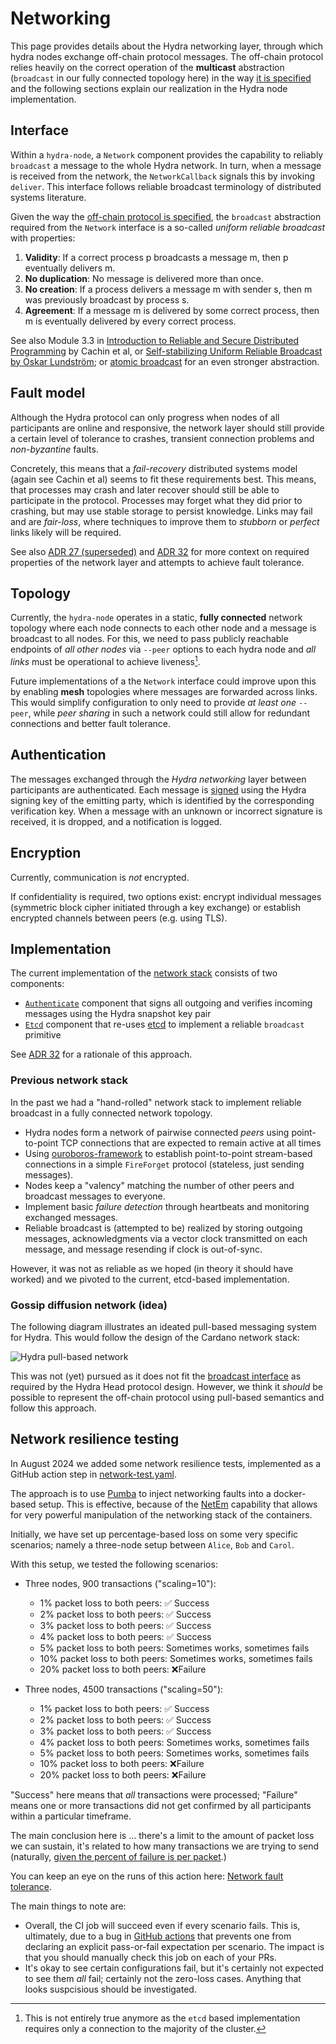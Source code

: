 # Networking

This page provides details about the Hydra networking layer, through which hydra nodes exchange off-chain protocol messages. The off-chain protocol relies heavily on the correct operation of the **multicast** abstraction (`broadcast` in our fully connected topology here) in the way [it is specified](../specification) and the following sections explain our realization in the Hydra node implementation.

## Interface

Within a `hydra-node`, a `Network` component provides the capability to reliably `broadcast` a message to the whole Hydra network. In turn, when a message is received from the network, the `NetworkCallback` signals this by invoking `deliver`. This interface follows reliable broadcast terminology of distributed systems literature.

Given the way the [off-chain protocol is specified](../specification), the `broadcast` abstraction required from the `Network` interface is a so-called _uniform reliable broadcast_ with properties:

1. **Validity**: If a correct process p broadcasts a message m, then p eventually delivers m.
2. **No duplication**: No message is delivered more than once.
3. **No creation**: If a process delivers a message m with sender s, then m was previously broadcast by process s.
4. **Agreement**: If a message m is delivered by some correct process, then m is eventually delivered by every correct process.

See also Module 3.3 in [Introduction to Reliable and Secure Distributed Programming](https://www.distributedprogramming.net) by Cachin et al, or [Self-stabilizing Uniform Reliable Broadcast by Oskar Lundström](https://arxiv.org/abs/2001.03244); or [atomic broadcast](https://en.m.wikipedia.org/wiki/Atomic_broadcast) for an even stronger abstraction.

## Fault model

Although the Hydra protocol can only progress when nodes of all participants are online and responsive, the network layer should still provide a certain level of tolerance to crashes, transient connection problems and *non-byzantine* faults.

Concretely, this means that a _fail-recovery_ distributed systems model (again see Cachin et al) seems to fit these requirements best. This means, that processes may crash and later recover should still be able to participate in the protocol. Processes may forget what they did prior to crashing, but may use stable storage to persist knowledge. Links may fail and are _fair-loss_, where techniques to improve them to _stubborn_ or _perfect_ links likely will be required.

See also [ADR 27 (superseded)](/adr/27) and [ADR 32](/adr/32) for more context on required properties of the network layer and attempts to achieve fault tolerance.

## Topology

Currently, the `hydra-node` operates in a static, **fully connected** network topology where each node connects to each other node and a message is broadcast to all nodes. For this, we need to pass publicly reachable endpoints of *all other nodes* via `--peer` options to each hydra node and *all links* must be operational to achieve liveness[^1].

[^1]: This is not entirely true anymore as the `etcd` based implementation requires only a connection to the majority of the cluster.

Future implementations of a the `Network` interface could improve upon this by enabling **mesh** topologies where messages are forwarded across links. This would simplify configuration to only need to provide *at least one* `--peer`, while *peer sharing* in such a network could still allow for redundant connections and better fault tolerance.

## Authentication

The messages exchanged through the _Hydra networking_ layer between participants are authenticated. Each message is [signed](https://github.com/cardano-scaling/hydra/issues/727) using the Hydra signing key of the emitting party, which is identified by the corresponding verification key. When a message with an unknown or incorrect signature is received, it is dropped, and a notification is logged.

## Encryption

Currently, communication is _not_ encrypted.

If confidentiality is required, two options exist: encrypt individual messages (symmetric block cipher initiated through a key exchange) or establish encrypted channels between peers (e.g. using TLS).

## Implementation

The current implementation of the [network stack](pathname:///haddock/hydra-node/Hydra-Node-Network.html) consists of two components:

- [`Authenticate`](pathname:///haddock/hydra-node/Hydra-Network-Authenticate.html) component that signs all outgoing and verifies incoming messages using the Hydra snapshot key pair
- [`Etcd`](pathname:///haddock/hydra-node/Hydra-Network-Etcd.html) component that re-uses [etcd](https://etcd.io/) to implement a reliable `broadcast` primitive

See [ADR 32](/adr/32) for a rationale of this approach.

### Previous network stack

In the past we had a "hand-rolled" network stack to implement reliable broadcast in a fully connected network topology. 

- Hydra nodes form a network of pairwise connected *peers* using point-to-point TCP connections that are expected to remain active at all times
- Using [ouroboros-framework](https://github.com/input-output-hk/ouroboros-network/) to establish point-to-point stream-based connections in a simple `FireForget` protocol (stateless, just sending messages).
- Nodes keep a "valency" matching the number of other peers and broadcast messages to everyone.
- Implement basic _failure detection_ through heartbeats and monitoring exchanged messages.
- Reliable broadcast is (attempted to be) realized by storing outgoing messages, acknowledgments via a vector clock transmitted on each message, and message resending if clock is out-of-sync.

However, it was not as reliable as we hoped (in theory it should have worked) and we pivoted to the current, etcd-based implementation.

### Gossip diffusion network (idea)

The following diagram illustrates an ideated pull-based messaging system for Hydra. This would follow the design of the Cardano network stack:

![Hydra pull-based network](./hydra-pull-based-network.jpg)

This was not (yet) pursued as it does not fit the [broadcast interface](#interface) as required by the Hydra Head protocol design. However, we think it _should_ be possible to represent the off-chain protocol using pull-based semantics and follow this approach.

## Network resilience testing

In August 2024 we added some network resilience tests, implemented as a GitHub
action step in [network-test.yaml](https://github.com/cardano-scaling/hydra/blob/master/.github/workflows/network-test.yaml).

The approach is to use [Pumba](https://github.com/alexei-led/pumba) to inject
networking faults into a docker-based setup. This is effective, because of the
[NetEm](https://srtlab.github.io/srt-cookbook/how-to-articles/using-netem-to-emulate-networks.html)
capability that allows for very powerful manipulation of the networking stack
of the containers.

Initially, we have set up percentage-based loss on some very specific
scenarios; namely a three-node setup between `Alice`, `Bob` and `Carol`.

With this setup, we tested the following scenarios:

- Three nodes, 900 transactions ("scaling=10"):
  - 1% packet loss to both peers: ✅ Success
  - 2% packet loss to both peers: ✅ Success
  - 3% packet loss to both peers: ✅ Success
  - 4% packet loss to both peers: ✅ Success
  - 5% packet loss to both peers: Sometimes works, sometimes fails
  - 10% packet loss to both peers: Sometimes works, sometimes fails
  - 20% packet loss to both peers: ❌Failure

- Three nodes, 4500 transactions ("scaling=50"):
  - 1% packet loss to both peers: ✅ Success
  - 2% packet loss to both peers: ✅ Success
  - 3% packet loss to both peers: ✅ Success
  - 4% packet loss to both peers: Sometimes works, sometimes fails
  - 5% packet loss to both peers: Sometimes works, sometimes fails
  - 10% packet loss to both peers: ❌Failure
  - 20% packet loss to both peers: ❌Failure

"Success" here means that _all_ transactions were processed; "Failure" means
one or more transactions did not get confirmed by all participants within a
particular timeframe.

The main conclusion here is ... there's a limit to the amount of packet loss
we can sustain, it's related to how many transactions we are trying to send
(naturally, [given the percent of failure is per
 packet](http://www.voiptroubleshooter.com/indepth/burstloss.html).)

You can keep an eye on the runs of this action here: [Network fault
tolerance](https://github.com/cardano-scaling/hydra/actions/workflows/network-test.yaml).

The main things to note are:

- Overall, the CI job will succeed even if every scenario fails. This is,
  ultimately, due to a bug in [GitHub
  actions](https://github.com/actions/runner/issues/2347) that prevents one
  from declaring an explicit pass-or-fail expectation per scenario. The impact
  is that you should manually check this job on each of your PRs.
- It's okay to see certain configurations fail, but it's certainly not
  expected to see them _all_ fail; certainly not the zero-loss cases. Anything
  that looks suspcisious should be investigated.
